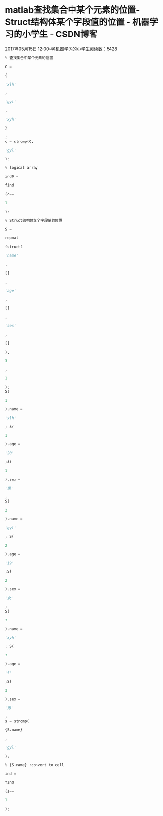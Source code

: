 
# matlab查找集合中某个元素的位置-Struct结构体某个字段值的位置 - 机器学习的小学生 - CSDN博客


2017年05月15日 12:00:40[机器学习的小学生](https://me.csdn.net/xuluhui123)阅读数：5428



```python
% 查找集合中某个元素的位置
```
```python
C =
```
```python
{
```
```python
'xlh'
```
```python
,
```
```python
'gyl'
```
```python
,
```
```python
'xyh'
```
```python
}
```
```python
;
c = strcmp(C,
```
```python
'gyl'
```
```python
);
```
```python
% logical array
```
```python
ind0 =
```
```python
find
```
```python
(c==
```
```python
1
```
```python
);
```
```python
% Struct结构体某个字段值的位置
```
```python
S =
```
```python
repmat
```
```python
(struct(
```
```python
'name'
```
```python
,
```
```python
[]
```
```python
,
```
```python
'age'
```
```python
,
```
```python
[]
```
```python
,
```
```python
'sex'
```
```python
,
```
```python
[]
```
```python
),
```
```python
3
```
```python
,
```
```python
1
```
```python
);
S(
```
```python
1
```
```python
).name =
```
```python
'xlh'
```
```python
; S(
```
```python
1
```
```python
).age =
```
```python
'20'
```
```python
;S(
```
```python
1
```
```python
).sex =
```
```python
'男'
```
```python
;
S(
```
```python
2
```
```python
).name =
```
```python
'gyl'
```
```python
; S(
```
```python
2
```
```python
).age =
```
```python
'19'
```
```python
;S(
```
```python
2
```
```python
).sex =
```
```python
'女'
```
```python
;
S(
```
```python
3
```
```python
).name =
```
```python
'xyh'
```
```python
; S(
```
```python
3
```
```python
).age =
```
```python
'5'
```
```python
;S(
```
```python
3
```
```python
).sex =
```
```python
'男'
```
```python
;
s = strcmp(
```
```python
{S.name}
```
```python
,
```
```python
'gyl'
```
```python
);
```
```python
% {S.name} :convert to cell
```
```python
ind =
```
```python
find
```
```python
(s==
```
```python
1
```
```python
);
```

